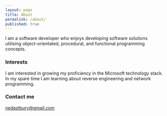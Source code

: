 ```yaml
---
layout: page
title: About
permalink: /about/
published: true
---
```


I am a software developer who enjoys developing software solutions utilising object-orientated, procedural, and functional programming concepts.

### Interests

I am interested in growing my proficiency in the Microsoft technology stack. In my spare time I am learning about reverse engineering and network programming.

### Contact me

[nedastbury@gmail.com](mailto:nedastbury@gmail.com)
